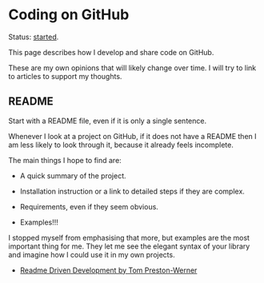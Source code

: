 # Coding on GitHub

Status: [started](../status/).

This page describes how I develop and share code on GitHub.

These are my own opinions that will likely change over time.
I will try to link to articles to support my thoughts.


## README

Start with a README file, even if it is only a single sentence.

Whenever I look at a project on GitHub, if it does not have a README
then I am less likely to look through it, because it already feels
incomplete.

The main things I hope to find are:

- A quick summary of the project.

- Installation instruction or a link to detailed steps if they are
  complex.

- Requirements, even if they seem obvious.

- Examples!!!

I stopped myself from emphasising that more, but examples are the most
important thing for me.
They let me see the elegant syntax of your library and imagine how I
could use it in my own projects.

- [Readme Driven Development by Tom Preston-Werner](http://tom.preston-werner.com/2010/08/23/readme-driven-development.html)
